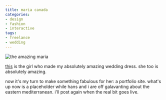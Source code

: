 ```yaml
---
title: maria canada
categories:
- design
- fashion
- interactive
tags:
- freelance
- wedding
---
```


![the amazing maria](http://www.shannonethomas.com/words/blog/old-uploads/2009/09/090908maria.png)

[this](http://www.mariacanada.com/) is the girl who made my absolutely amazing wedding dress. she too is absolutely amazing.

now it's my turn to make something fabulous for her: a portfolio site. what's up now is a placeholder while hans and i are off galavanting about the eastern mediterranean. i'll post again when the real bit goes live.



